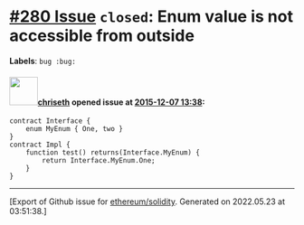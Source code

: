 # [\#280 Issue](https://github.com/ethereum/solidity/issues/280) `closed`: Enum value is not accessible from outside
**Labels**: `bug :bug:`


#### <img src="https://avatars.githubusercontent.com/u/9073706?v=4" width="50">[chriseth](https://github.com/chriseth) opened issue at [2015-12-07 13:38](https://github.com/ethereum/solidity/issues/280):

```
contract Interface {
    enum MyEnum { One, two }
}
contract Impl {
    function test() returns(Interface.MyEnum) {
        return Interface.MyEnum.One;
    }
}
```





-------------------------------------------------------------------------------



[Export of Github issue for [ethereum/solidity](https://github.com/ethereum/solidity). Generated on 2022.05.23 at 03:51:38.]

